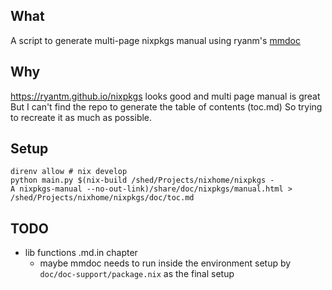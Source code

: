 ## What

A script to generate multi-page nixpkgs manual using ryanm's [mmdoc](https://github.com/ryantm/mmdoc)

## Why

https://ryantm.github.io/nixpkgs looks good and multi page manual is great
But I can't find the repo to generate the table of contents (toc.md)
So trying to recreate it as much as possible.

## Setup

```
direnv allow # nix develop
python main.py $(nix-build /shed/Projects/nixhome/nixpkgs -
A nixpkgs-manual --no-out-link)/share/doc/nixpkgs/manual.html > /shed/Projects/nixhome/nixpkgs/doc/toc.md
```

## TODO

- lib functions .md.in chapter
    - maybe mmdoc needs to run inside the environment setup by `doc/doc-support/package.nix` as the final setup

